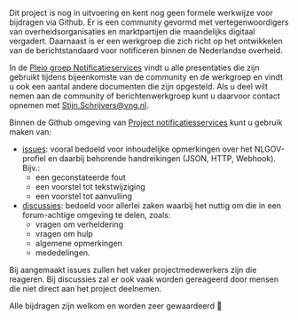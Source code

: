 Dit project is nog in uitvoering en kent nog geen formele werkwijze voor bijdragen via Github.
Er is een community gevormd met vertegenwoordigers van overheidsorganisaties en marktpartijen die 
maandelijks digitaal vergadert. Daarnaast is er een werkgroep die zich richt op het ontwikkelen 
van de berichtstandaard voor notificeren binnen de Nederlandse overheid. 

In de [Pleio groep Notificatieservices](https://samenwerken.pleio.nl/groups/view/1fde4814-ec84-49bd-a67a-935eb712e7a2/notificatieservices) 
vindt u alle presentaties die zijn gebruikt tijdens bijeenkomste van de community en de werkgroep
 en vindt u ook een aantal andere documenten die zijn opgesteld. Als u deel wilt nemen aan de 
 community of berichtenwerkgroep kunt u daarvoor contact opnemen met Stijn.Schrijvers@vng.nl. 

Binnen de Github omgeving van [Project notificatiesservices](https://github.com/VNG-Realisatie/notificatieservices) kunt u gebruik maken van:
- [issues](https://github.com/VNG-Realisatie/notificatieservices/issues): vooral bedoeld
voor inhoudelijke opmerkingen over het NLGOV-profiel en daarbij behorende handreikingen (JSON, HTTP, Webhook). Bijv.:
    - een geconstateerde fout
    - een voorstel tot tekstwijziging
    - een voorstel tot aanvulling 
- [discussies](https://github.com/VNG-Realisatie/notificatieservices/discussions): bedoeld voor allerlei zaken waarbij het nuttig om die in een forum-achtige omgeving te delen, zoals:  
    - vragen om verheldering
    - vragen om hulp
    - algemene opmerkingen
    - mededelingen. 

Bij aangemaakt issues zullen het vaker projectmedewerkers zijn die reageren. Bij discussies zal er ook vaak worden gereageerd door mensen die niet direct aan het project deelnemen. 

Alle bijdragen zijn welkom en worden zeer gewaardeerd 🙏 


<!-- Wilt u via Github reageren dan volgen we vooralsnog de standaard VNG Realisatie werkwijze 
ten aanzien van het [bijdragen aan een project](https://github.com/VNG-Realisatie/API-Kennisbank/blob/master/CONTRIBUTING.md). -->
